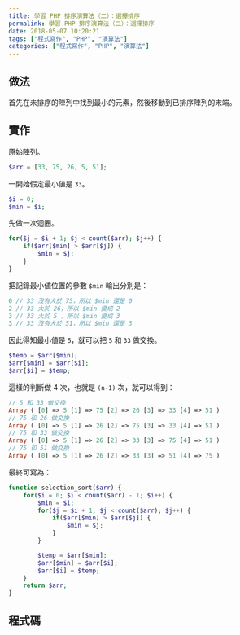 ```yaml
---
title: 學習 PHP 排序演算法（二）：選擇排序
permalink: 學習-PHP-排序演算法（二）：選擇排序
date: 2018-05-07 10:20:21
tags: ["程式寫作", "PHP", "演算法"]
categories: ["程式寫作", "PHP", "演算法"]
---
```


## 做法

首先在未排序的陣列中找到最小的元素，然後移動到已排序陣列的末端。

## 實作

原始陣列。

```PHP
$arr = [33, 75, 26, 5, 51];
```

一開始假定最小値是 `33`。

```PHP
$i = 0;
$min = $i;
```

先做一次迴圈。

```PHP
for($j = $i + 1; $j < count($arr); $j++) {
    if($arr[$min] > $arr[$j]) {
        $min = $j;
    }
}
```

把記錄最小値位置的參數 `$min` 輸出分別是：

```PHP
0 // 33 沒有大於 75，所以 $min 還是 0
2 // 33 大於 26，所以 $min 變成 2
3 // 33 大於 5 ，所以 $min 變成 3
3 // 33 沒有大於 51，所以 $min 還是 3
```

因此得知最小値是 `5`，就可以把 `5` 和 `33` 做交換。

```PHP
$temp = $arr[$min];
$arr[$min] = $arr[$i];
$arr[$i] = $temp;
```

這樣的判斷做 4 次，也就是 `(n-1)` 次，就可以得到：

```PHP
// 5 和 33 做交換
Array ( [0] => 5 [1] => 75 [2] => 26 [3] => 33 [4] => 51 )
// 75 和 26 做交換
Array ( [0] => 5 [1] => 26 [2] => 75 [3] => 33 [4] => 51 )
// 75 和 33 做交換
Array ( [0] => 5 [1] => 26 [2] => 33 [3] => 75 [4] => 51 )
// 75 和 51 做交換
Array ( [0] => 5 [1] => 26 [2] => 33 [3] => 51 [4] => 75 )
```

最終可寫為：

```PHP
function selection_sort($arr) {
    for($i = 0; $i < count($arr) - 1; $i++) {
        $min = $i;
        for($j = $i + 1; $j < count($arr); $j++) {
            if($arr[$min] > $arr[$j]) {
                $min = $j;
            }
        }

        $temp = $arr[$min];
        $arr[$min] = $arr[$i];
        $arr[$i] = $temp;
    }
    return $arr;
}
```

## 程式碼

<script src="https://gist.github.com/memochou1993/9f3c7f24d38b12207c17d1b99c575a99.js"></script>
